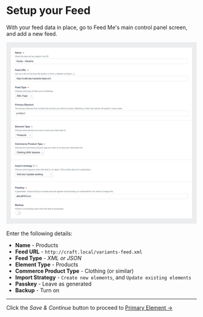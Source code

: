# Setup your Feed

With your feed data in place, go to Feed Me's main control panel screen, and add a new feed.

![Feedme Variants Guide Setup](/docs/screenshots/feedme-variants-guide-setup.png)

Enter the following details:

- **Name** - Products
- **Feed URL** - `http://craft.local/variants-feed.xml`
- **Feed Type** - _XML or JSON_
- **Element Type** - Products
- **Commerce Product Type** - Clothing (or similar)
- **Import Strategy** - `Create new elements`, and `Update existing elements`
- **Passkey** - Leave as generated
- **Backup** - Turn on

* * *

Click the _Save & Continue_ button to proceed to [Primary Element →](docs:guides/importing-commerce-variants/primary-element)